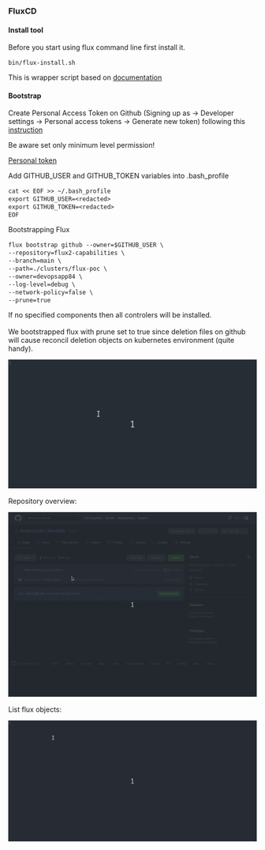 ### FluxCD

#### Install tool
Before you start using flux command line first install it.

```
bin/flux-install.sh
```

This is wrapper script based on [documentation](https://fluxcd.io/docs/installation/)

#### Bootstrap 
Create Personal Access Token on Github (Signing up as -> Developer settings -> Personal access tokens -> Generate new token)
following this [instruction](https://docs.github.com/en/authentication/keeping-your-account-and-data-secure/creating-a-personal-access-token) 

Be aware set only minimum level permission!

[Personal token](./images/personal-token.png)


Add GITHUB_USER and GITHUB_TOKEN variables into .bash_profile

```
cat << EOF >> ~/.bash_profile
export GITHUB_USER=<redacted>
export GITHUB_TOKEN=<redacted>
EOF
```

Bootstrapping Flux

```
flux bootstrap github --owner=$GITHUB_USER \
--repository=flux2-capabilities \
--branch=main \
--path=./clusters/flux-poc \
--owner=devopsapp84 \
--log-level=debug \
--network-policy=false \
--prune=true
```

If no specified components then all controlers will be installed. 
<br/>
<br/>
We bootstrapped flux with prune set to true since deletion files on github will cause reconcil deletion objects on kubernetes environment (quite handy).


![Bootstrapping](./images/flux-bootstrap.gif "Flux install")


Repository overview:

![Repo](./images/flux-infra-overview.gif "Repository overview")

List flux objects:

![status](./images/check-flux-status.gif "Flux status")